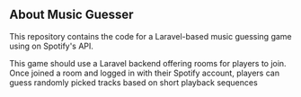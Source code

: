 ## About Music Guesser

This repository contains the code for a Laravel-based music guessing game using on Spotify's API.

This game should use a Laravel backend offering rooms for players to join.
Once joined a room and logged in with their Spotify account, players can guess randomly picked tracks based on short playback sequences